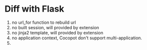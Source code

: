 
# Diff with Flask

1. no url_for function to rebuild url
2. no built session, will provided by extension
3. no jinja2 template, will provided by extension
4. no application context, Cocopot don't support multi-application.
5.
